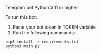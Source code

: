 Telegram bot
Python 3.11 or higher

To run this bot:
1. Paste your bot token in TOKEN variable
2. Run the following commands:
```
pip3 install -r requirements.txt
python3 main.py
```
